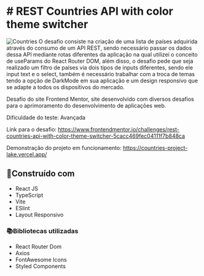 # # REST Countries API with color theme switcher


![Countries](https://github.com/BBML-DEV/countries-project/assets/66692202/04d1127c-8854-4d82-83c5-defa0d3107c9)
O desafio consiste na criação de uma lista de países adquirida através do consumo de um API REST, sendo necessário passar os dados dessa API mediante rotas diferentes da aplicação na qual utilizei o conceito de useParams do React Router DOM, além disso, o desafio pede que seja realizado um filtro de países via dois tipos de inputs diferentes, sendo ele input text e o select, também é necessário trabalhar com a troca de temas tendo a opção de DarkMode em sua aplicação e um design responsivo que se adapte a todos os dispositivos do mercado.

Desafio do site Frontend Mentor, site desenvolvido com diversos desafios para o aprimoramento do desenvolvimento de aplicações web.

Dificuldade do teste: Avançada 

Link para o desafio:  https://www.frontendmentor.io/challenges/rest-countries-api-with-color-theme-switcher-5cacc469fec04111f7b848ca

Demonstração do projeto em funcionamento: https://countries-project-lake.vercel.app/


## 🔨Construído com 

 - React JS
 - TypeScript
 -  Vite
 - ESlint
 - Layout Responsivo


### 📚Bibliotecas utilizadas 
- React Router Dom
- Axios
- FontAwesome Icons
- Styled Components
